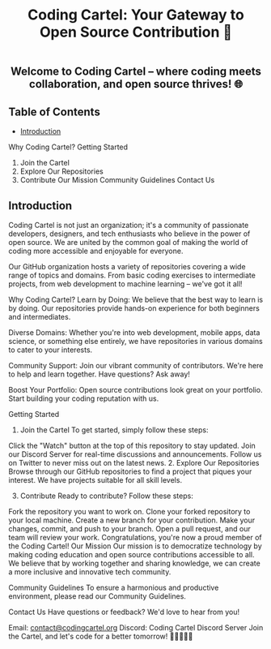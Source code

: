 
<h1 align="center">Coding Cartel: Your Gateway to Open Source Contribution 🚀</h1>

<p> <img src=""> </p>

<h2 align="center">Welcome to Coding Cartel – where coding meets collaboration, and open source thrives! 🌐</h2>

## Table of Contents

- [Introduction](#Introduction)

Why Coding Cartel?
Getting Started
1. Join the Cartel
2. Explore Our Repositories
3. Contribute
Our Mission
Community Guidelines
Contact Us

## Introduction

Coding Cartel is not just an organization; it's a community of passionate developers, designers, and tech enthusiasts who believe in the power of open source. We are united by the common goal of making the world of coding more accessible and enjoyable for everyone.

Our GitHub organization hosts a variety of repositories covering a wide range of topics and domains. From basic coding exercises to intermediate projects, from web development to machine learning – we've got it all!

Why Coding Cartel?
Learn by Doing: We believe that the best way to learn is by doing. Our repositories provide hands-on experience for both beginners and intermediates.

Diverse Domains: Whether you're into web development, mobile apps, data science, or something else entirely, we have repositories in various domains to cater to your interests.

Community Support: Join our vibrant community of contributors. We're here to help and learn together. Have questions? Ask away!

Boost Your Portfolio: Open source contributions look great on your portfolio. Start building your coding reputation with us.

Getting Started
1. Join the Cartel
To get started, simply follow these steps:

Click the "Watch" button at the top of this repository to stay updated.
Join our Discord Server for real-time discussions and announcements.
Follow us on Twitter to never miss out on the latest news.
2. Explore Our Repositories
Browse through our GitHub repositories to find a project that piques your interest. We have projects suitable for all skill levels.

3. Contribute
Ready to contribute? Follow these steps:

Fork the repository you want to work on.
Clone your forked repository to your local machine.
Create a new branch for your contribution.
Make your changes, commit, and push to your branch.
Open a pull request, and our team will review your work.
Congratulations, you're now a proud member of the Coding Cartel!
Our Mission
Our mission is to democratize technology by making coding education and open source contributions accessible to all. We believe that by working together and sharing knowledge, we can create a more inclusive and innovative tech community.

Community Guidelines
To ensure a harmonious and productive environment, please read our Community Guidelines.

Contact Us
Have questions or feedback? We'd love to hear from you!

Email: contact@codingcartel.org
Discord: Coding Cartel Discord Server
Join the Cartel, and let's code for a better tomorrow! 🌟👨‍💻👩‍💻
